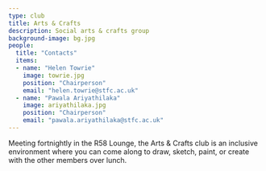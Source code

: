 ```yaml
---
type: club
title: Arts & Crafts
description: Social arts & crafts group
background-image: bg.jpg
people:
  title: "Contacts"
  items:
  - name: "Helen Towrie"
    image: towrie.jpg
    position: "Chairperson"
    email: "helen.towrie@stfc.ac.uk"
  - name: "Pawala Ariyathilaka"
    image: ariyathilaka.jpg
    position: "Chairperson"
    email: "pawala.ariyathilaka@stfc.ac.uk"
---
```


Meeting fortnightly in the R58 Lounge, the Arts & Crafts club is an inclusive environment where you can come along to draw, sketch, paint, or create with the other members over lunch.
